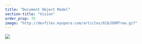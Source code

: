 ```yaml
---
title: "Document Object Model"
section-title: "Vision"
order_prop: 72
image: "http://devfiles.myopera.com/articles/618/DOMTree.gif"
---
```

<img src="http://devfiles.myopera.com/articles/618/DOMTree.gif"></img>

